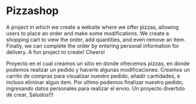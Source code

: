 # Pizzashop

A project in which we create a website where we offer pizzas, allowing users to place an order and make some modifications. We create a shopping cart to view the order, add quantities, and even remove an item. Finally, we can complete the order by entering personal information for delivery. A fun project to create! Cheers!

Proyecto en el cual creamos un sitio en donde ofrecemos pizzas, en donde podemos realizar un pedido y hacerle algunas modificaciones. Creamos un carrito de compras para visualizar nuestro pedido, añadir cantidades, e incluso eliminar algun item. Por ultimo podemos finalizar nuestro pedido, ingresando datos personales para realizar el envio. Un proyecto divertido de crear, Saludos!!!
